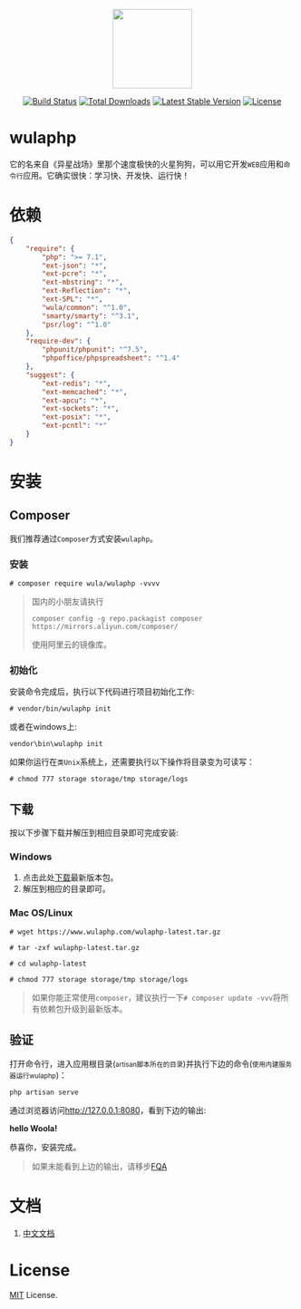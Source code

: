 <p align="center"><img src="https://d33wubrfki0l68.cloudfront.net/images/1d83c09b2f0cd8231a54f2a8a6eaee9754b802fb/logo.png" width="140" height="140"></p>
<p align="center">
<a href="https://travis-ci.org/ninggf/wulaphp"><img src="https://travis-ci.org/ninggf/wulaphp.svg?branch=v3.4.0" alt="Build Status"></a>
<a href="https://packagist.org/packages/wula/wulaphp"><img src="https://poser.pugx.org/wula/wulaphp/d/total.svg" alt="Total Downloads"></a>
<a href="https://packagist.org/packages/wula/wulaphp"><img src="https://poser.pugx.org/wula/wulaphp/v/stable.svg" alt="Latest Stable Version"></a>
<a href="https://packagist.org/packages/wula/wulaphp"><img src="https://poser.pugx.org/wula/wulaphp/license.svg" alt="License"></a>
</p>

# wulaphp

它的名来自《异星战场》里那个速度极快的火星狗狗，可以用它开发`WEB`应用和`命令行`应用。它确实很快：学习快、开发快、运行快！

# 依赖

```json
{
    "require": {
        "php": ">= 7.1",
        "ext-json": "*",
        "ext-pcre": "*",
        "ext-mbstring": "*",
        "ext-Reflection": "*",
        "ext-SPL": "*",
        "wula/common": "^1.0",
        "smarty/smarty": "^3.1",
        "psr/log": "^1.0"
    },
    "require-dev": {
        "phpunit/phpunit": "^7.5",
        "phpoffice/phpspreadsheet": "^1.4"
    },
    "suggest": {
        "ext-redis": "*",
        "ext-memcached": "*",
        "ext-apcu": "*",
        "ext-sockets": "*",
        "ext-posix": "*",
        "ext-pcntl": "*"
    }
}
```

# 安装

## Composer

我们推荐通过`Composer`方式安装`wulaphp`。

### 安装

`# composer require wula/wulaphp -vvvv`

> 国内的小朋友请执行
>
>`composer config -g repo.packagist composer https://mirrors.aliyun.com/composer/`
>
> 使用阿里云的镜像库。

### 初始化

安装命令完成后，执行以下代码进行项目初始化工作:

`# vendor/bin/wulaphp init`

或者在windows上:

`vendor\bin\wulaphp init`

如果你运行在`类Unix`系统上，还需要执行以下操作将目录变为可读写：

`# chmod 777 storage storage/tmp storage/logs`

## 下载

按以下步骤下载并解压到相应目录即可完成安装:

### Windows

1. 点击此处[下载](https://www.wulaphp.com/wulaphp-latest.zip)最新版本包。
2. 解压到相应的目录即可。

### Mac OS/Linux

`# wget https://www.wulaphp.com/wulaphp-latest.tar.gz`

`# tar -zxf wulaphp-latest.tar.gz`

`# cd wulaphp-latest`

`# chmod 777 storage storage/tmp storage/logs`

> 如果你能正常使用`composer`，建议执行一下`# composer update -vvv`将所有依赖包升级到最新版本。

## 验证

打开命令行，进入应用根目录(<small>artisan脚本所在的目录</small>)并执行下边的命令(<small>使用内建服务器运行wulaphp</small>)：

`php artisan serve`

通过浏览器访问<a href="http://127.0.0.1:8080" target="_blank">http://127.0.0.1:8080</a>，看到下边的输出:

**hello Woola!**

恭喜你，安装完成。

> 如果未能看到上边的输出，请移步[FQA](https://www.wulaphp.com/fqa.html#install)

# 文档

1. [中文文档](https://www.wulaphp.com/)

# License

[MIT](https://github.com/ninggf/wulaphp/blob/master/LICENSE) License.
